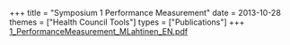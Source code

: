 +++
title = "Symposium 1 Performance Measurement"
date = 2013-10-28
themes = ["Health Council Tools"]
types = ["Publications"]
+++
[1\_PerformanceMeasurement\_MLahtinen\_EN.pdf](/files/1_PerformanceMeasurement_MLahtinen_EN.pdf)
